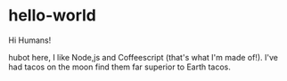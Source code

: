 # hello-world

Hi Humans!

hubot here, I like Node,js and Coffeescript (that's what I'm made of!).
I've had tacos on the moon find them far superior to Earth tacos.
